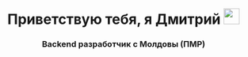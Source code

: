 <h1 align="center">Приветствую тебя, я Дмитрий
<img src="https://github.com/blackcater/blackcater/raw/main/images/Hi.gif" height="32"/></h1>
<h3 align="center">Backend разработчик с Молдовы (ПМР)</h3>

